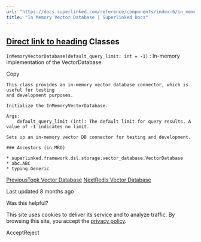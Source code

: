 ```yaml
---
url: "https://docs.superlinked.com/reference/components/index-6/in_memory_vector_database"
title: "In Memory Vector Database | Superlinked Docs"
---
```


## [Direct link to heading](https://docs.superlinked.com/reference/components/index-6/in_memory_vector_database\#classes)    Classes

`InMemoryVectorDatabase(default_query_limit: int = -1)` : In-memory implementation of the VectorDatabase.

Copy

```inline-grid min-w-full grid-cols-[auto_1fr] [count-reset:line] print:whitespace-pre-wrap
This class provides an in-memory vector database connector, which is useful for testing
and development purposes.

Initialize the InMemoryVectorDatabase.

Args:
    default_query_limit (int): The default limit for query results. A value of -1 indicates no limit.

Sets up an in-memory vector DB connector for testing and development.

### Ancestors (in MRO)

* superlinked.framework.dsl.storage.vector_database.VectorDatabase
* abc.ABC
* typing.Generic
```

[PreviousTopk Vector Database](https://docs.superlinked.com/reference/components/index-6/topk_vector_database) [NextRedis Vector Database](https://docs.superlinked.com/reference/components/index-6/redis_vector_database)

Last updated 8 months ago

Was this helpful?

This site uses cookies to deliver its service and to analyze traffic. By browsing this site, you accept the [privacy policy](https://superlinked.com/policies/privacy-policy).

AcceptReject